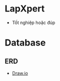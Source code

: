 # LapXpert
- Tốt nghiệp hoặc đúp
# Database
## ERD
- [Draw.io](https://l.messenger.com/l.php?u=https%3A%2F%2Fdrive.google.com%2Ffile%2Fd%2F1sZ6hDHrX0rYvk3Z9J72mfrLQJxkR1QLv%2Fview%3Fusp%3Dsharing&h=AT0K_SozMD713OcxmnYSiAzKeSURLOlSQwG5N_42SbmVU8OjCUu1PJ2Oobk7anr9JsOO342rmuNyeTK5Ql4V0ZI7DmgikadLadxDOgV4grzASoQKv46zg0EQNuTnp8y02aRszg)
